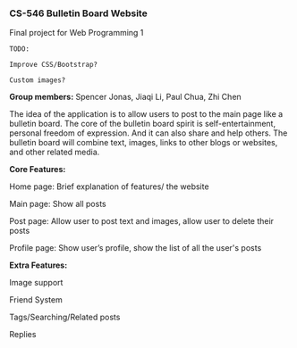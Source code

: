 ### CS-546 Bulletin Board Website
Final project for Web Programming 1

```
TODO: 

Improve CSS/Bootstrap?

Custom images?

```

**Group members:**
Spencer Jonas, Jiaqi Li, Paul Chua, Zhi Chen

The idea of the application is to allow users to post to the main page like a bulletin board. The core of the bulletin board spirit is self-entertainment, personal freedom of expression. And it can also share and help others. The bulletin board will combine text, images, links to other blogs or websites, and other related media.

**Core Features:**

Home page: Brief explanation of features/ the website

Main page: Show all posts

Post page: Allow user to post text and images, allow user to delete their posts

Profile page: Show user’s profile, show the list of all the user's posts


**Extra Features:**

Image support

Friend System

Tags/Searching/Related posts

Replies
